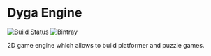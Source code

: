 # Dyga Engine
[![Build Status](https://travis-ci.org/dyga-entertainment/dyga-engine.svg?branch=master)](https://travis-ci.org/dyga-entertainment/dyga-engine)
![Bintray](https://img.shields.io/bintray/v/dyga-entertainment/dyga-engine/com.dyga.engine-core.svg)

2D game engine which allows to build platformer and puzzle games.
